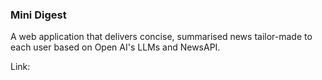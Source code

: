 ### Mini Digest

A web application that delivers concise, summarised news tailor-made to each user based on Open AI's LLMs and NewsAPI.

Link: [](summarise.vercel.app)
